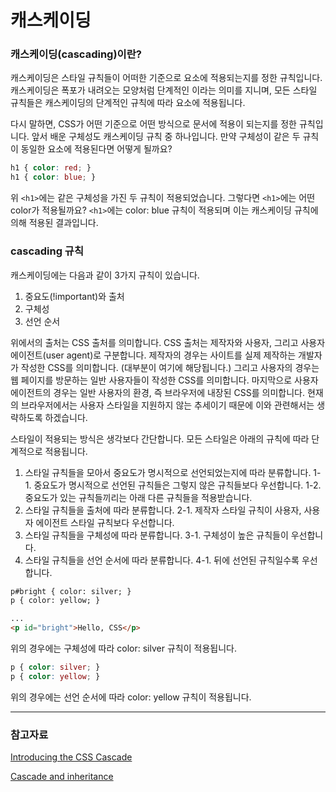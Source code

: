 # 캐스케이딩

### 캐스케이딩(cascading)이란?

캐스케이딩은 스타일 규칙들이 어떠한 기준으로 요소에 적용되는지를 정한 규칙입니다.
캐스케이딩은 폭포가 내려오는 모양처럼 단계적인 이라는 의미를 지니며,
모든 스타일 규칙들은 캐스케이딩의 단계적인 규칙에 따라 요소에 적용됩니다.

다시 말하면, CSS가 어떤 기준으로 어떤 방식으로 문서에 적용이 되는지를 정한 규칙입니다.
앞서 배운 구체성도 캐스케이딩 규칙 중 하나입니다.
만약 구체성이 같은 두 규칙이 동일한 요소에 적용된다면 어떻게 될까요?

```css
h1 { color: red; }
h1 { color: blue; }
```

위 `<h1>`에는 같은 구체성을 가진 두 규칙이 적용되었습니다.
그렇다면 `<h1>`에는 어떤 color가 적용될까요?
`<h1>`에는 color: blue 규칙이 적용되며 이는 캐스케이딩 규칙에 의해 적용된 결과입니다.

### cascading 규칙

캐스케이딩에는 다음과 같이 3가지 규칙이 있습니다.

1. 중요도(!important)와 출처
2. 구체성
3. 선언 순서

위에서의 출처는 CSS 출처를 의미합니다.
CSS 출처는 제작자와 사용자, 그리고 사용자 에이전트(user agent)로 구분합니다.
제작자의 경우는 사이트를 실제 제작하는 개발자가 작성한 CSS를 의미합니다. (대부분이 여기에 해당됩니다.)
그리고 사용자의 경우는 웹 페이지를 방문하는 일반 사용자들이 작성한 CSS를 의미합니다.
마지막으로 사용자 에이전트의 경우는 일반 사용자의 환경, 즉 브라우저에 내장된 CSS를 의미합니다.
현재의 브라우저에서는 사용자 스타일을 지원하지 않는 추세이기 때문에 이와 관련해서는 생략하도록 하겠습니다.

스타일이 적용되는 방식은 생각보다 간단합니다.
모든 스타일은 아래의 규칙에 따라 단계적으로 적용됩니다.

1. 스타일 규칙들을 모아서 중요도가 명시적으로 선언되었는지에 따라 분류합니다.
1-1. 중요도가 명시적으로 선언된 규칙들은 그렇지 않은 규칙들보다 우선합니다.
1-2. 중요도가 있는 규칙들끼리는 아래 다른 규칙들을 적용받습니다.
2. 스타일 규칙들을 출처에 따라 분류합니다.
2-1. 제작자 스타일 규칙이 사용자, 사용자 에이전트 스타일 규칙보다 우선합니다.
3. 스타일 규칙들을 구체성에 따라 분류합니다.
3-1. 구체성이 높은 규칙들이 우선합니다.
4. 스타일 규칙들을 선언 순서에 따라 분류합니다.
4-1. 뒤에 선언된 규칙일수록 우선합니다.

```html
p#bright { color: silver; }
p { color: yellow; }

...
<p id="bright">Hello, CSS</p>
```

위의 경우에는 구체성에 따라 color: silver 규칙이 적용됩니다.

```css
p { color: silver; }
p { color: yellow; }
```

위의 경우에는 선언 순서에 따라 color: yellow 규칙이 적용됩니다.

---

### 참고자료

[Introducing the CSS Cascade](https://developer.mozilla.org/en-US/docs/Web/CSS/Cascade)

[Cascade and inheritance](https://developer.mozilla.org/en-US/docs/Learn/CSS/Building_blocks/Cascade_and_inheritance)